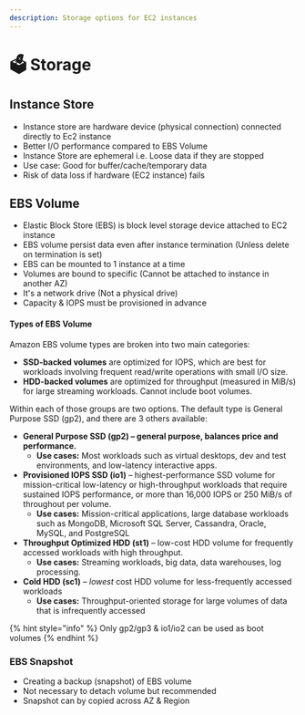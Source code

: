 ```yaml
---
description: Storage options for EC2 instances
---
```


# 🗳 Storage

## Instance Store

* Instance store are hardware device  (physical connection) connected directly to Ec2 instance
* Better I/O performance compared to EBS Volume
* Instance Store are ephemeral i.e. Loose data if they are stopped
* Use case: Good for buffer/cache/temporary data
* Risk of data loss if hardware (EC2 instance) fails

## EBS Volume

* Elastic Block Store (EBS) is block level storage device attached to EC2 instance
* EBS volume persist data even after instance termination (Unless delete on termination is set)
* EBS can be mounted to 1 instance at a time
* Volumes are bound to specific (Cannot be attached to instance in another AZ)
* It's a network drive (Not a physical drive)
* Capacity & IOPS must be provisioned in advance&#x20;

#### Types of EBS Volume

Amazon EBS volume types are broken into two main categories:&#x20;

* **SSD-backed volumes** are optimized for IOPS, which are best for workloads involving frequent read/write operations with small I/O size.
* **HDD-backed volumes** are optimized for throughput (measured in MiB/s) for large streaming workloads. Cannot include boot volumes.

Within each of those groups are two options. The default type is General Purpose SSD (gp2), and there are 3 others available:

* **General Purpose SSD (gp2) – general purpose, balances price and performance.**
  * **Use cases:** Most workloads such as virtual desktops, dev and test environments, and low-latency interactive apps.
* **Provisioned IOPS SSD (io1)** – highest-performance SSD volume for mission-critical low-latency or high-throughput workloads that require sustained IOPS performance, or more than 16,000 IOPS or 250 MiB/s of throughout per volume.
  * **Use cases:** Mission-critical applications, large database workloads such as MongoDB, Microsoft SQL Server, Cassandra, Oracle, MySQL, and PostgreSQL
* **Throughput Optimized HDD (st1)** – low-cost HDD volume for frequently accessed workloads with high throughput.
  * **Use cases:** Streaming workloads, big data, data warehouses, log processing.
* **Cold HDD (sc1)** – _lowest_ cost HDD volume for less-frequently accessed workloads
  * **Use cases:** Throughput-oriented storage for large volumes of data that is infrequently accessed

{% hint style="info" %}
Only gp2/gp3 & io1/io2 can be used as boot volumes
{% endhint %}

### EBS Snapshot

* Creating a backup (snapshot) of EBS volume
* Not necessary to detach volume but recommended
* Snapshot can by copied across AZ & Region

